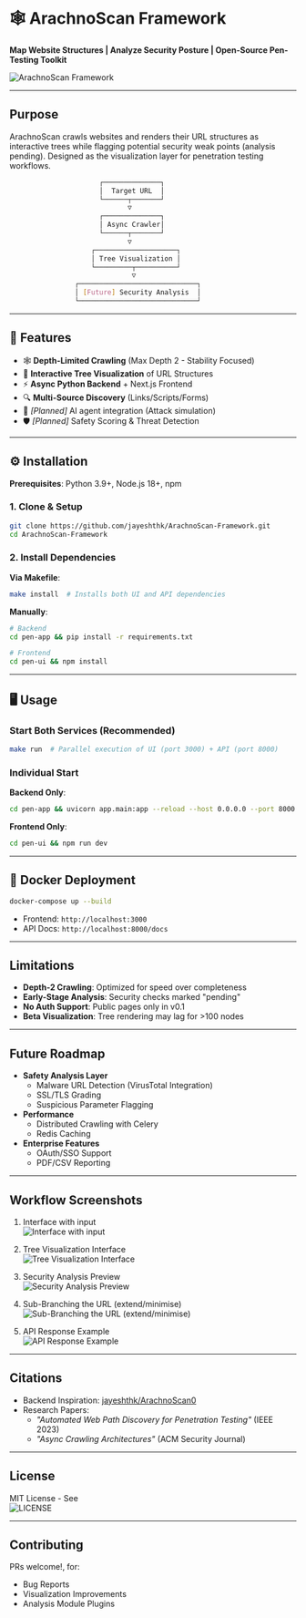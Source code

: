 # 🕸️ ArachnoScan Framework

**Map Website Structures | Analyze Security Posture | Open-Source Pen-Testing Toolkit**

<style>
    img {
        max-width: 100%;
        height: auto;
        display: block;
        margin: 0 auto;
    }
</style>

![ArachnoScan Framework](./images/arachnoscan.png)

---

## Purpose

ArachnoScan crawls websites and renders their URL structures as interactive trees while flagging potential security weak points (analysis pending). Designed as the visualization layer for penetration testing workflows.

```bash
                      ┌──────────────┐
                      │  Target URL  │
                      └──────┬───────┘
                             ▽
                      ┌──────────────┐
                      │ Async Crawler│
                      └──────┬───────┘
                             ▽
                    ┌────────────────────┐
                    │ Tree Visualization │
                    └─────────┬──────────┘
                              ▽
                ┌─────────────────────────────┐
                │ [Future] Security Analysis  │
                └─────────────────────────────┘
```

---

## 🚀 Features

- 🕸️ **Depth-Limited Crawling** (Max Depth 2 - Stability Focused)
- 🌳 **Interactive Tree Visualization** of URL Structures
- ⚡ **Async Python Backend** + Next.js Frontend
- 🔍 **Multi-Source Discovery** (Links/Scripts/Forms)
- 🤖 _[Planned]_ AI agent integration (Attack simulation)
- 🛡️ _[Planned]_ Safety Scoring & Threat Detection

---

## ⚙️ Installation

**Prerequisites**: Python 3.9+, Node.js 18+, npm

### 1. Clone & Setup

```bash
git clone https://github.com/jayeshthk/ArachnoScan-Framework.git
cd ArachnoScan-Framework
```

### 2. Install Dependencies

**Via Makefile**:

```bash
make install  # Installs both UI and API dependencies
```

**Manually**:

```bash
# Backend
cd pen-app && pip install -r requirements.txt

# Frontend
cd pen-ui && npm install
```

---

## 🖥️ Usage

### Start Both Services (Recommended)

```bash
make run  # Parallel execution of UI (port 3000) + API (port 8000)
```

### Individual Start

**Backend Only**:

```bash
cd pen-app && uvicorn app.main:app --reload --host 0.0.0.0 --port 8000
```

**Frontend Only**:

```bash
cd pen-ui && npm run dev
```

---

## 🐳 Docker Deployment

```bash
docker-compose up --build
```

- Frontend: `http://localhost:3000`
- API Docs: `http://localhost:8000/docs`

---

## Limitations

- **Depth-2 Crawling**: Optimized for speed over completeness
- **Early-Stage Analysis**: Security checks marked "pending"
- **No Auth Support**: Public pages only in v0.1
- **Beta Visualization**: Tree rendering may lag for >100 nodes

---

## Future Roadmap

- **Safety Analysis Layer**
  - Malware URL Detection (VirusTotal Integration)
  - SSL/TLS Grading
  - Suspicious Parameter Flagging
- **Performance**
  - Distributed Crawling with Celery
  - Redis Caching
- **Enterprise Features**
  - OAuth/SSO Support
  - PDF/CSV Reporting

---

## Workflow Screenshots

1. Interface with input
   ![Interface with input ](./images/ps1.png)

2. Tree Visualization Interface
   ![Tree Visualization Interface](./images/ps2.png)

3. Security Analysis Preview
   ![Security Analysis Preview](./images/ps3.png)

4. Sub-Branching the URL (extend/minimise)
   ![Sub-Branching the URL (extend/minimise)](./images/ps4.png)

5. API Response Example
   ![API Response Example](./images/ps5.png)

---

## Citations

- Backend Inspiration: [jayeshthk/ArachnoScan0](https://github.com/jayeshthk/ArachnoScan0)
- Research Papers:
  - _"Automated Web Path Discovery for Penetration Testing"_ (IEEE 2023)
  - _"Async Crawling Architectures"_ (ACM Security Journal)

---

## License

MIT License - See ![LICENSE](./LICENSE)

---

## Contributing

PRs welcome!, for:

- Bug Reports
- Visualization Improvements
- Analysis Module Plugins
